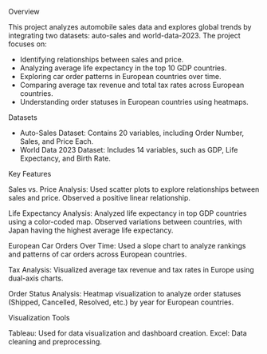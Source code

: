 Overview

This project analyzes automobile sales data and explores global trends by integrating two datasets: auto-sales and world-data-2023. The project focuses on:

   - Identifying relationships between sales and price.
   - Analyzing average life expectancy in the top 10 GDP countries.
   - Exploring car order patterns in European countries over time.
   - Comparing average tax revenue and total tax rates across European countries.
   - Understanding order statuses in European countries using heatmaps.

Datasets

   - Auto-Sales Dataset: Contains 20 variables, including Order Number, Sales, and Price Each.
   - World Data 2023 Dataset: Includes 14 variables, such as GDP, Life Expectancy, and Birth Rate.

Key Features

   Sales vs. Price Analysis:
        Used scatter plots to explore relationships between sales and price.
        Observed a positive linear relationship.

   Life Expectancy Analysis:
        Analyzed life expectancy in top GDP countries using a color-coded map.
        Observed variations between countries, with Japan having the highest average life expectancy.

   European Car Orders Over Time:
        Used a slope chart to analyze rankings and patterns of car orders across European countries.

   Tax Analysis:
        Visualized average tax revenue and tax rates in Europe using dual-axis charts.

   Order Status Analysis:
        Heatmap visualization to analyze order statuses (Shipped, Cancelled, Resolved, etc.) by year for European countries.

Visualization Tools

  Tableau: Used for data visualization and dashboard creation.
  Excel: Data cleaning and preprocessing.
